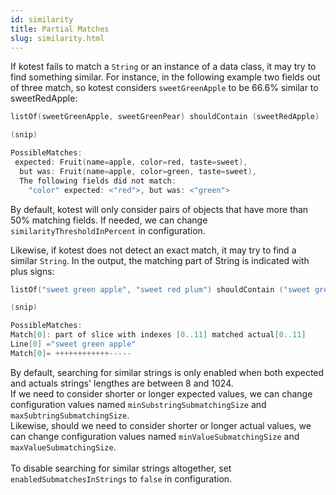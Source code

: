 ```yaml
---
id: similarity
title: Partial Matches
slug: similarity.html
---
```


If kotest fails to match a `String` or an instance of a data class, it may try to find something similar. 
For instance, in the following example two fields out of three match, so kotest considers `sweetGreenApple` to be 66.6% similar to sweetRedApple:

```kotlin
listOf(sweetGreenApple, sweetGreenPear) shouldContain (sweetRedApple)

(snip)

PossibleMatches:
 expected: Fruit(name=apple, color=red, taste=sweet),
  but was: Fruit(name=apple, color=green, taste=sweet),
  The following fields did not match:
    "color" expected: <"red">, but was: <"green">
```

By default, kotest will only consider pairs of objects that have more than 50% matching fields. If needed, we can change `similarityThresholdInPercent` in configuration.

Likewise, if kotest does not detect an exact match, it may try to find a similar `String`. In the output, the matching part of String is indicated with plus signs:

```kotlin
listOf("sweet green apple", "sweet red plum") shouldContain ("sweet green pear")

(snip)

PossibleMatches:
Match[0]: part of slice with indexes [0..11] matched actual[0..11]
Line[0] ="sweet green apple"
Match[0]= ++++++++++++-----
```

By default, searching for similar strings is only enabled when both expected and actuals strings' lengthes are between 8 and 1024. 
<br/>
If we need to consider shorter or longer expected values, we can change configuration values named `minSubstringSubmatchingSize` and `maxSubtringSubmatchingSize`.
<br/>
Likewise, should we need to consider shorter or longer actual values, we can change configuration values named `minValueSubmatchingSize` and `maxValueSubmatchingSize`.
<br/>
<br/>
To disable searching for similar strings altogether, set `enabledSubmatchesInStrings` to `false` in configuration.
